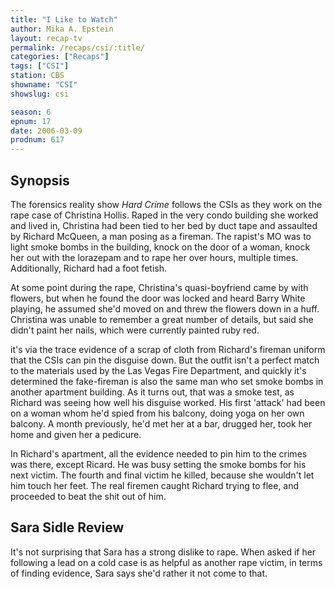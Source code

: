 ```yaml
---
title: "I Like to Watch"
author: Mika A. Epstein
layout: recap-tv
permalink: /recaps/csi/:title/
categories: ["Recaps"]
tags: ["CSI"]
station: CBS
showname: "CSI"
showslug: csi

season: 6
epnum: 17
date: 2006-03-09
prodnum: 617  
---
```


## Synopsis

The forensics reality show _Hard Crime_ follows the CSIs as they work on the rape case of Christina Hollis. Raped in the very condo building she worked and lived in, Christina had been tied to her bed by duct tape and assaulted by Richard McQueen, a man posing as a fireman. The rapist's MO was to light smoke bombs in the building, knock on the door of a woman, knock her out with the lorazepam and to rape her over hours, multiple times. Additionally, Richard had a foot fetish.

At some point during the rape, Christina's quasi-boyfriend came by with flowers, but when he found the door was locked and heard Barry White playing, he assumed she'd moved on and threw the flowers down in a huff.  
Christina was unable to remember a great number of details, but said she didn't paint her nails, which were currently painted ruby red.

it's via the trace evidence of a scrap of cloth from Richard's fireman uniform that the CSIs can pin the disguise down. But the outfit isn't a perfect match to the materials used by the Las Vegas Fire Department, and quickly it's determined the fake-fireman is also the same man who set smoke bombs in another apartment building. As it turns out, that was a smoke test, as Richard was seeing how well his disguise worked. His first 'attack' had been on a woman whom he'd spied from his balcony, doing yoga on her own balcony. A month previously, he'd met her at a bar, drugged her, took her home and given her a pedicure.

In Richard's apartment, all the evidence needed to pin him to the crimes was there, except Ricard. He was busy setting the smoke bombs for his next victim. The fourth and final victim he killed, because she wouldn't let him touch her feet. The real firemen caught Richard trying to flee, and proceeded to beat the shit out of him.

## Sara Sidle Review

It's not surprising that Sara has a strong dislike to rape. When asked if her following a lead on a cold case is as helpful as another rape victim, in terms of finding evidence, Sara says she'd rather it not come to that.